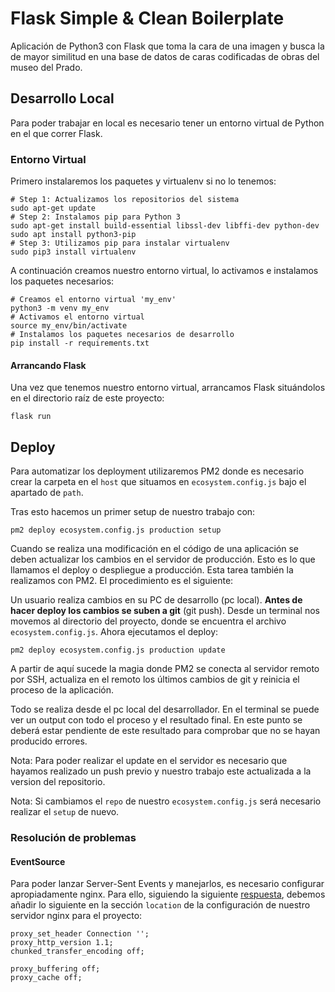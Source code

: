 # Flask Simple & Clean Boilerplate

Aplicación de Python3 con Flask que toma la cara de una imagen y busca la de mayor similitud en una base
de datos de caras codificadas de obras del museo del Prado.

## Desarrollo Local

Para poder trabajar en local es necesario tener un entorno virtual de Python en el que correr Flask.

### Entorno Virtual

Primero instalaremos los paquetes y virtualenv si no lo tenemos:

```shell
# Step 1: Actualizamos los repositorios del sistema
sudo apt-get update
# Step 2: Instalamos pip para Python 3
sudo apt-get install build-essential libssl-dev libffi-dev python-dev
sudo apt install python3-pip
# Step 3: Utilizamos pip para instalar virtualenv
sudo pip3 install virtualenv 
```

A continuación creamos nuestro entorno virtual, lo activamos e instalamos los paquetes necesarios:

```shell
# Creamos el entorno virtual 'my_env'
python3 -m venv my_env
# Activamos el entorno virtual
source my_env/bin/activate
# Instalamos los paquetes necesarios de desarrollo
pip install -r requirements.txt
```

#### Arrancando Flask

Una vez que tenemos nuestro entorno virtual, arrancamos Flask situándolos en el directorio raíz de este proyecto:

```shell
flask run
```

## Deploy

Para automatizar los deployment utilizaremos PM2 donde es necesario crear la carpeta en el `host` que situamos
en `ecosystem.config.js` bajo el apartado de `path`.

Tras esto hacemos un primer setup de nuestro trabajo con:

```shell
pm2 deploy ecosystem.config.js production setup
```

Cuando se realiza una modificación en el código de una aplicación se deben actualizar los cambios en el servidor de
producción. Esto es lo que llamamos el deploy o despliegue a producción. Esta tarea también la realizamos con PM2. El
procedimiento es el siguiente:

Un usuario realiza cambios en su PC de desarrollo (pc local). **Antes de hacer deploy los cambios se suben a git**
(git push). Desde un terminal nos movemos al directorio del proyecto, donde se encuentra el archivo
`ecosystem.config.js`. Ahora ejecutamos el deploy:

```shell
pm2 deploy ecosystem.config.js production update
```

A partir de aquí sucede la magia donde PM2 se conecta al servidor remoto por SSH, actualiza en el remoto los últimos
cambios de git y reinicia el proceso de la aplicación.

Todo se realiza desde el pc local del desarrollador. En el terminal se puede ver un output con todo el proceso y el
resultado final. En este punto se deberá estar pendiente de este resultado para comprobar que no se hayan producido
errores.

Nota: Para poder realizar el update en el servidor es necesario que hayamos realizado un push previo y nuestro trabajo
este actualizada a la version del repositorio.

Nota: Si cambiamos el `repo` de nuestro `ecosystem.config.js` será necesario realizar el `setup` de nuevo.

### Resolución de problemas

#### EventSource

Para poder lanzar Server-Sent Events y manejarlos, es necesario configurar apropiadamente nginx. Para ello,
siguiendo la siguiente [respuesta](https://stackoverflow.com/a/13673298/6689880), debemos añadir lo siguiente
en la sección `location` de la configuración de nuestro servidor nginx para el proyecto:

```shell
proxy_set_header Connection '';
proxy_http_version 1.1;
chunked_transfer_encoding off;

proxy_buffering off;
proxy_cache off;
```
